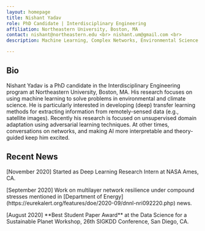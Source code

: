 ```yaml
---
layout: homepage
title: Nishant Yadav
role: PhD Candidate | Interdisciplinary Engineering
affiliation: Northeastern University, Boston, MA
contact: nishant@northeastern.edu <br> nishant.um@gmail.com <br>
description: Machine Learning, Complex Networks, Environmental Science

---
```


## Bio

Nishant Yadav is a PhD candidate in the Interdisciplinary Engineering program at Northeastern University, Boston, MA. His research focuses on using machine learning to solve problems in environmental and climate science. He is particularly interested in developing (deep) transfer learning methods for extracting information from remotely-sensed data (e.g., satellite images). Recently his research is focused on unsupervised domain adaptation using adversarial learning techniques. At other times, conversations on networks, and making AI more interpretable and theory-guided keep him excited.

<!--
## Bio

Nishant is a PhD student in the Interdisciplinary Engineering program at Northeastern University, Boston, MA, advised by [Auroop R. Ganguly](https://coe.northeastern.edu/people/ganguly-auroop/). Before starting his PhD, he worked in the industry where he evaluated the health of critical infrastructure systems. He completed his master's degree in intelligent systems from the University of Michigan Ann Arbor in 2014 and a bachelor's in civil and environmental engineering from the Indian Institute of Technology (IIT) Guwahati in 2012.  
-->

## Recent News

<p>[November 2020] Started as Deep Learning Research Intern at NASA Ames, CA.</p>
<p>[September 2020] Work on multilayer network resilience under compound stresses mentioned in [Department of Energy](https://eurekalert.org/features/doe/2020-09/dnnl-nri092220.php) news.</p>
<p>[August 2020] **Best Student Paper Award** at the Data Science for a Sustainable Planet Workshop, 26th SIGKDD Conference, San Diego, CA.</p>
